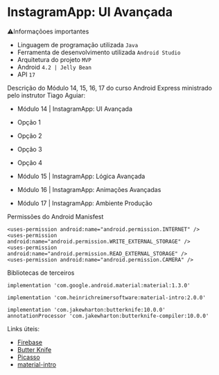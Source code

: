 # InstagramApp: UI Avançada

:warning:Informaçõoes importantes
* Linguagem de programação utilizada ```Java```
* Ferramenta de desenvolvimento utilizada ```Android Studio```
* Arquitetura do projeto ```MVP```
* Android ```4.2 | Jelly Bean```
* API ```17```

Descrição do Módulo 14, 15, 16, 17 do curso Android Express ministrado pelo instrutor Tiago Aguiar:
* Módulo 14 | InstagramApp: UI Avançada
* Opção 1  
* Opção 2  
 * Opção 3  
* Opção 4  

* Módulo 15 | InstagramApp: Lógica Avançada
* Módulo 16 | InstagramApp: Animações Avançadas
* Módulo 17 | InstagramApp: Ambiente Produção

Permissões do Android Manisfest
 ```
 <uses-permission android:name="android.permission.INTERNET" />
 <uses-permission android:name="android.permission.WRITE_EXTERNAL_STORAGE" />
 <uses-permission android:name="android.permission.READ_EXTERNAL_STORAGE" />
 <uses-permission android:name="android.permission.CAMERA" />
 ```
 
Bibliotecas de terceiros

```
implementation 'com.google.android.material:material:1.3.0'

implementation 'com.heinrichreimersoftware:material-intro:2.0.0'

implementation 'com.jakewharton:butterknife:10.0.0'
annotationProcessor 'com.jakewharton:butterknife-compiler:10.0.0'
```

 Links úteis:
 * [Firebase](https://firebase.google.com/)
 * [Butter Knife](https://github.com/JakeWharton/butterknife)
 * [Picasso](https://github.com/square/picasso)
 * [material-intro](https://github.com/heinrichreimer/material-intro)
